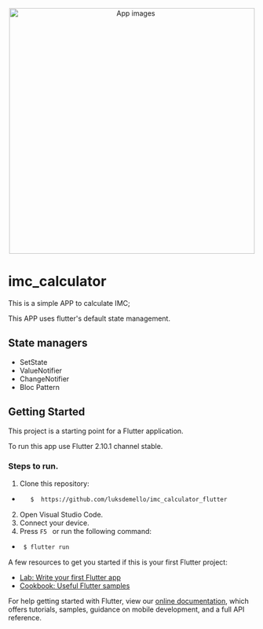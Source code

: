 
<div align="center">
 <img src="https://user-images.githubusercontent.com/69207514/153929857-56bee52b-ea04-4b5e-ac1c-6aa0df8a1f7f.png" alt="App images" height="500px"/>
</div>


# imc_calculator

This is a simple APP to calculate IMC;

This APP uses flutter's default state management.

## State managers

* SetState
* ValueNotifier
* ChangeNotifier
* Bloc Pattern

## Getting Started

This project is a starting point for a Flutter application.

To run this app use Flutter 2.10.1 channel stable.

###  Steps to run.
1.  Clone this repository:
   - ```bash 
        $  https://github.com/luksdemello/imc_calculator_flutter 
     ```
2.  Open Visual Studio Code.
3.  Connect your device.
4.  Press `F5 ` or run the following command:
   - ```bash 
      $ flutter run 
     ```


A few resources to get you started if this is your first Flutter project:

- [Lab: Write your first Flutter app](https://flutter.dev/docs/get-started/codelab)
- [Cookbook: Useful Flutter samples](https://flutter.dev/docs/cookbook)

For help getting started with Flutter, view our
[online documentation](https://flutter.dev/docs), which offers tutorials,
samples, guidance on mobile development, and a full API reference.
